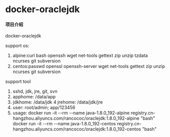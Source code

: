 # docker-oraclejdk

#### 项目介绍
docker-oraclejdk

support os:
1. alpine:curl bash openssh wget net-tools gettext zip unzip tzdata ncurses git subversion
2. centos:passwd openssl openssh-server wget net-tools gettext zip unzip ncurses git subversion

support tool
1. sshd, jdk, jre, git, svn
2. apphome: /data/app
3. jdkhome: /data/jdk
4  jrehome: /data/jdk/jre
5. user: root/admin; app/123456
6. usage:
docker run -it --rm --name java-1.8.0_192-alpine registry.cn-hangzhou.aliyuncs.com/rancococ/oraclejdk:1.8.0_192-alpine "bash"
docker run -it --rm --name java-1.8.0_192-centos registry.cn-hangzhou.aliyuncs.com/rancococ/oraclejdk:1.8.0_192-centos "bash"
